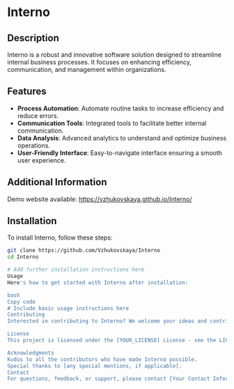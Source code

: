 # Interno

## Description
Interno is a robust and innovative software solution designed to streamline internal business processes. It focuses on enhancing efficiency, communication, and management within organizations.

## Features
- **Process Automation**: Automate routine tasks to increase efficiency and reduce errors.
- **Communication Tools**: Integrated tools to facilitate better internal communication.
- **Data Analysis**: Advanced analytics to understand and optimize business operations.
- **User-Friendly Interface**: Easy-to-navigate interface ensuring a smooth user experience.

## Additional Information
Demo website available: https://vzhukovskaya.github.io/Interno/

## Installation
To install Interno, follow these steps:
```bash
git clone https://github.com/Vzhukovskaya/Interno
cd Interno

# Add further installation instructions here
Usage
Here's how to get started with Interno after installation:

bash
Copy code
# Include basic usage instructions here
Contributing
Interested in contributing to Interno? We welcome your ideas and contributions. Please read CONTRIBUTING.md for guidelines on how to submit pull requests and our code of conduct.

License
This project is licensed under the [YOUR_LICENSE] License - see the LICENSE file for more details.

Acknowledgments
Kudos to all the contributors who have made Interno possible.
Special thanks to [any special mentions, if applicable].
Contact
For questions, feedback, or support, please contact [Your Contact Information].

